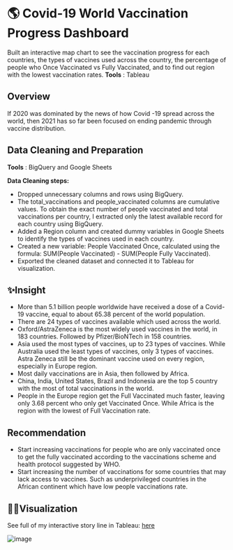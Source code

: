 # 🌎 Covid-19 World Vaccination Progress Dashboard

Built an interactive map chart to see the vaccination progress for each countries, the types of vaccines used across the country, the percentage of people who Once Vaccinated vs Fully Vaccinated, and to find out region with the lowest vaccination rates.
**Tools** : Tableau

## Overview
If 2020 was dominated by the news of how Covid -19 spread across the world, then 2021 has so far been focused on ending pandemic through vaccine distribution.

## Data Cleaning and Preparation
**Tools** : BigQuery and Google Sheets

**Data Cleaning steps:**
- Dropped unnecessary columns and rows using BigQuery.
- The total_vaccinations and people_vaccinated columns are cumulative values. To obtain the exact number of people vaccinated and total vaccinations per country, I extracted only the latest available record for each country using BigQuery.
- Added a Region column and created dummy variables in Google Sheets to identify the types of vaccines used in each country.
- Created a new variable: People Vaccinated Once, calculated using the formula: SUM(People Vaccinated) - SUM(People Fully Vaccinated).
- Exported the cleaned dataset and connected it to Tableau for visualization.

## ✨Insight
- More than 5.1 billion people worldwide have received a dose of a Covid-19 vaccine, equal to about 65.38 percent of the world population.
- There are 24 types of vaccines available which used across the world.
- Oxford/AstraZeneca is the most widely used vaccines in the world, in 183 countries. Followed by Pfizer/BioNTech in 158 countries.
- Asia used the most types of vaccines, up to 23 types of vaccines. While Australia used the least types of vaccines, only 3 types of vaccines. Astra Zeneca  still be the dominant vaccine used on every region, especially in Europe region.
- Most daily vaccinations are in Asia, then followed by Africa.
- China, India, United States, Brazil and Indonesia are the top 5 country with the most of total vaccinations in the world.
- People in the Europe region get the Full Vaccinated much faster, leaving only 3.68 percent who only get Vaccinated Once. While Africa is the region with the lowest of Full Vaccination rate.

## Recommendation
- Start increasing vaccinations for people who are only vaccinated once to get the fully vaccinated according to the vaccinations scheme and health protocol suggested by WHO.
- Start increasing the number of vaccinations for some countries that may lack access to vaccines. Such as underprivileged countries in the African continent which have low people vaccinations rate.

## 🌈🌈Visualization
See full of my interactive story line in Tableau: [here](https://public.tableau.com/views/W10W11_16596100766930/CovidStory?:language=en-US&:display_count=n&:origin=viz_share_link)

![image](https://user-images.githubusercontent.com/100077706/185742808-9fcb5fd6-dd63-4352-9e42-db40bc8cd7a0.png) 
